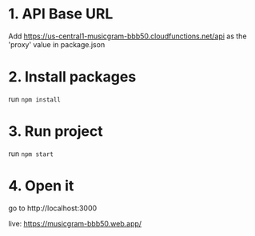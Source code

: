 # 1. API Base URL
Add https://us-central1-musicgram-bbb50.cloudfunctions.net/api as the 'proxy' value in package.json

# 2. Install packages
run `npm install`

# 3. Run project
run `npm start`

# 4. Open it
go to http://localhost:3000

live:  https://musicgram-bbb50.web.app/

